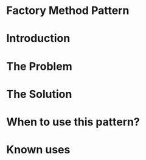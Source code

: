 # Factory Method Pattern
# Introduction
<blockquote>
</blockquote>

# The Problem

# The Solution

# When to use this pattern?

# Known uses

